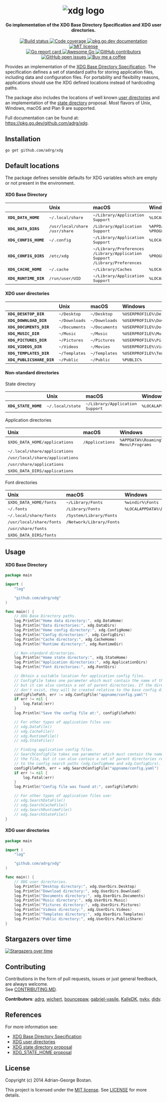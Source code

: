 <h1 align="center">
  <div>
    <img src="https://raw.githubusercontent.com/adrg/adrg.github.io/master/assets/projects/xdg/logo.svg" alt="xdg logo"/>
  </div>
</h1>

<h4 align="center">Go implementation of the XDG Base Directory Specification and XDG user directories.</h4>

<p align="center">
    <a href="https://github.com/adrg/xdg/actions?query=workflow%3ACI">
        <img alt="Build status" src="https://github.com/adrg/xdg/workflows/CI/badge.svg">
    </a>
    <a href="https://app.codecov.io/gh/adrg/xdg">
        <img alt="Code coverage" src="https://codecov.io/gh/adrg/xdg/branch/master/graphs/badge.svg?branch=master">
    </a>
    <a href="https://pkg.go.dev/github.com/adrg/xdg">
        <img alt="pkg.go.dev documentation" src="https://img.shields.io/badge/go.dev-reference-007d9c?logo=go&logoColor=white">
    </a>
    <a href="https://opensource.org/licenses/MIT" rel="nofollow">
        <img alt="MIT license" src="https://img.shields.io/github/license/adrg/xdg">
    </a>
    <br />
    <a href="https://goreportcard.com/report/github.com/adrg/xdg">
        <img alt="Go report card" src="https://goreportcard.com/badge/github.com/adrg/xdg">
    </a>
    <a href="https://github.com/avelino/awesome-go#configuration">
        <img alt="Awesome Go" src="https://awesome.re/mentioned-badge.svg">
    </a>
    <a href="https://github.com/adrg/xdg/graphs/contributors">
        <img alt="GitHub contributors" src="https://img.shields.io/github/contributors/adrg/xdg" />
    </a>
    <a href="https://github.com/adrg/xdg/issues">
        <img alt="GitHub open issues" src="https://img.shields.io/github/issues-raw/adrg/xdg">
    </a>
    <a href="https://ko-fi.com/T6T72WATK">
        <img alt="Buy me a coffee" src="https://img.shields.io/static/v1.svg?label=%20&message=Buy%20me%20a%20coffee&color=579fbf&logo=buy%20me%20a%20coffee&logoColor=white">
    </a>
</p>

Provides an implementation of the [XDG Base Directory Specification](https://specifications.freedesktop.org/basedir-spec/basedir-spec-latest.html).
The specification defines a set of standard paths for storing application files,
including data and configuration files. For portability and flexibility reasons,
applications should use the XDG defined locations instead of hardcoding paths.

The package also includes the locations of well known [user directories](https://wiki.archlinux.org/index.php/XDG_user_directories)
and an implementation of the [state directory](https://wiki.debian.org/XDGBaseDirectorySpecification#Proposal:_STATE_directory) proposal.
Most flavors of Unix, Windows, macOS and Plan 9 are supported.

Full documentation can be found at: https://pkg.go.dev/github.com/adrg/xdg.

## Installation
    go get github.com/adrg/xdg

## Default locations

The package defines sensible defaults for XDG variables which are empty or not
present in the environment.

#### XDG Base Directory

|                                                | Unix                                                  | macOS                                                                                                            | Windows                                                   | Plan 9                     |
| :--------------------------------------------- | :---------------------------------------------------- | :--------------------------------------------------------------------------------------------------------------- | :-------------------------------------------------------- | :------------------------- |
| <kbd><b><samp>XDG_DATA_HOME</samp></b></kbd>   | <kbd>~/.local/share</kbd>                             | <kbd>~/Library/Application Support</kbd>                                                                         | <kbd>%LOCALAPPDATA%</kbd>                                 | <kbd>$home/lib</kbd>       |
| <kbd><b><samp>XDG_DATA_DIRS</samp></b></kbd>   | <kbd>/usr/local/share</kbd><br/><kbd>/usr/share</kbd> | <kbd>/Library/Application Support</kbd>                                                                          | <kbd>%APPDATA%\Roaming</kbd><br/><kbd>%PROGRAMDATA%</kbd> | <kbd>/lib</kbd>            |
| <kbd><b><samp>XDG_CONFIG_HOME</samp></b></kbd> | <kbd>~/.config</kbd>                                  | <kbd>~/Library/Application Support</kbd>                                                                         | <kbd>%LOCALAPPDATA%</kbd>                                 | <kbd>$home/lib</kbd>       |
| <kbd><b><samp>XDG_CONFIG_DIRS</samp></b></kbd> | <kbd>/etc/xdg</kbd>                                   | <kbd>~/Library/Preferences</kbd><br/><kbd>/Library/Application Support</kbd><br/><kbd>/Library/Preferences</kbd> | <kbd>%PROGRAMDATA%</kbd>                                  | <kbd>/lib</kbd>            |
| <kbd><b><samp>XDG_CACHE_HOME</samp></b></kbd>  | <kbd>~/.cache</kbd>                                   | <kbd>~/Library/Caches</kbd>                                                                                      | <kbd>%LOCALAPPDATA%\cache</kbd>                           | <kbd>$home/lib/cache</kbd> |
| <kbd><b><samp>XDG_RUNTIME_DIR</samp></b></kbd> | <kbd>/run/user/UID</kbd>                              | <kbd>~/Library/Application Support</kbd>                                                                         | <kbd>%LOCALAPPDATA%</kbd>                                 | <kbd>/tmp</kbd>            |

#### XDG user directories

|                                                    | Unix                   | macOS                  | Windows                            | Plan 9                     |
| :------------------------------------------------- | :--------------------- | :--------------------- | :--------------------------------- | :------------------------- |
| <kbd><b><samp>XDG_DESKTOP_DIR</samp></b></kbd>     | <kbd>~/Desktop</kbd>   | <kbd>~/Desktop</kbd>   | <kbd>%USERPROFILE%\Desktop</kbd>   | <kbd>$home/desktop</kbd>   |
| <kbd><b><samp>XDG_DOWNLOAD_DIR</samp></b></kbd>    | <kbd>~/Downloads</kbd> | <kbd>~/Downloads</kbd> | <kbd>%USERPROFILE%\Downloads</kbd> | <kbd>$home/downloads</kbd> |
| <kbd><b><samp>XDG_DOCUMENTS_DIR</samp></b></kbd>   | <kbd>~/Documents</kbd> | <kbd>~/Documents</kbd> | <kbd>%USERPROFILE%\Documents</kbd> | <kbd>$home/documents</kbd> |
| <kbd><b><samp>XDG_MUSIC_DIR</samp></b></kbd>       | <kbd>~/Music</kbd>     | <kbd>~/Music</kbd>     | <kbd>%USERPROFILE%\Music</kbd>     | <kbd>$home/music</kbd>     |
| <kbd><b><samp>XDG_PICTURES_DIR</samp></b></kbd>    | <kbd>~/Pictures</kbd>  | <kbd>~/Pictures</kbd>  | <kbd>%USERPROFILE%\Pictures</kbd>  | <kbd>$home/pictures</kbd>  |
| <kbd><b><samp>XDG_VIDEOS_DIR</samp></b></kbd>      | <kbd>~/Videos</kbd>    | <kbd>~/Movies</kbd>    | <kbd>%USERPROFILE%\Videos</kbd>    | <kbd>$home/videos</kbd>    |
| <kbd><b><samp>XDG_TEMPLATES_DIR</samp></b></kbd>   | <kbd>~/Templates</kbd> | <kbd>~/Templates</kbd> | <kbd>%USERPROFILE%\Templates</kbd> | <kbd>$home/templates</kbd> |
| <kbd><b><samp>XDG_PUBLICSHARE_DIR</samp></b></kbd> | <kbd>~/Public</kbd>    | <kbd>~/Public</kbd>    | <kbd>%PUBLIC%</kbd>                | <kbd>$home/public</kbd>    |

#### Non-standard directories

State directory

|                                               | Unix                      | macOS                                    | Windows                   | Plan 9                     |
| :-------------------------------------------- | :------------------------ | :--------------------------------------- | :------------------------ | :------------------------- |
| <kbd><b><samp>XDG_STATE_HOME</samp></b></kbd> | <kbd>~/.local/state</kbd> | <kbd>~/Library/Application Support</kbd> | <kbd>%LOCALAPPDATA%</kbd> | <kbd>$home/lib/state</kbd> |

Application directories

| Unix                                     | macOS                    | Windows                                                            | Plan 9                |
| :--------------------------------------- | :----------------------- | :----------------------------------------------------------------- | :-------------------- |
| <kbd>$XDG_DATA_HOME/applications</kbd>   | <kbd>/Applications</kbd> | <kbd>%APPDATA%\Roaming\Microsoft\Windows\Start Menu\Programs</kbd> | <kbd>$home/bin</kbd>  |
| <kbd>~/.local/share/applications</kbd>   |                          |                                                                    | <kbd>/bin</kbd>       |
| <kbd>/usr/local/share/applications</kbd> |                          |                                                                    |                       |
| <kbd>/usr/share/applications</kbd>       |                          |                                                                    |                       |
| <kbd>$XDG_DATA_DIRS/applications</kbd>   |                          |                                                                    |                       |

Font directories

| Unix                              | macOS                             | Windows                                           | Plan 9                    |
| :-------------------------------- | :-------------------------------- | :------------------------------------------------ | :------------------------ |
| <kbd>$XDG_DATA_HOME/fonts</kbd>   | <kbd>~/Library/Fonts</kbd>        | <kbd>%windir%\Fonts</kbd>                         | <kbd>$home/lib/font</kbd> |
| <kbd>~/.fonts</kbd>               | <kbd>/Library/Fonts</kbd>         | <kbd>%LOCALAPPDATA%\Microsoft\Windows\Fonts</kbd> | <kbd>/lib/font</kbd>      |
| <kbd>~/.local/share/fonts</kbd>   | <kbd>/System/Library/Fonts</kbd>  |                                                   |                           |
| <kbd>/usr/local/share/fonts</kbd> | <kbd>/Network/Library/Fonts</kbd> |                                                   |                           |
| <kbd>/usr/share/fonts</kbd>       |                                   |                                                   |                           |
| <kbd>$XDG_DATA_DIRS/fonts</kbd>   |                                   |                                                   |                           |

## Usage

#### XDG Base Directory

```go
package main

import (
	"log"

	"github.com/adrg/xdg"
)

func main() {
	// XDG Base Directory paths.
	log.Println("Home data directory:", xdg.DataHome)
	log.Println("Data directories:", xdg.DataDirs)
	log.Println("Home config directory:", xdg.ConfigHome)
	log.Println("Config directories:", xdg.ConfigDirs)
	log.Println("Cache directory:", xdg.CacheHome)
	log.Println("Runtime directory:", xdg.RuntimeDir)

	// Non-standard directories.
	log.Println("Home state directory:", xdg.StateHome)
	log.Println("Application directories:", xdg.ApplicationDirs)
	log.Println("Font directories:", xdg.FontDirs)

	// Obtain a suitable location for application config files.
	// ConfigFile takes one parameter which must contain the name of the file,
	// but it can also contain a set of parent directories. If the directories
	// don't exist, they will be created relative to the base config directory.
	configFilePath, err := xdg.ConfigFile("appname/config.yaml")
	if err != nil {
		log.Fatal(err)
	}
	log.Println("Save the config file at:", configFilePath)

	// For other types of application files use:
	// xdg.DataFile()
	// xdg.CacheFile()
	// xdg.RuntimeFile()
	// xdg.StateFile()

	// Finding application config files.
	// SearchConfigFile takes one parameter which must contain the name of
	// the file, but it can also contain a set of parent directories relative
	// to the config search paths (xdg.ConfigHome and xdg.ConfigDirs).
	configFilePath, err = xdg.SearchConfigFile("appname/config.yaml")
	if err != nil {
		log.Fatal(err)
	}
	log.Println("Config file was found at:", configFilePath)

	// For other types of application files use:
	// xdg.SearchDataFile()
	// xdg.SearchCacheFile()
	// xdg.SearchRuntimeFile()
	// xdg.SearchStateFile()
}
```

#### XDG user directories

```go
package main

import (
	"log"

	"github.com/adrg/xdg"
)

func main() {
	// XDG user directories.
	log.Println("Desktop directory:", xdg.UserDirs.Desktop)
	log.Println("Download directory:", xdg.UserDirs.Download)
	log.Println("Documents directory:", xdg.UserDirs.Documents)
	log.Println("Music directory:", xdg.UserDirs.Music)
	log.Println("Pictures directory:", xdg.UserDirs.Pictures)
	log.Println("Videos directory:", xdg.UserDirs.Videos)
	log.Println("Templates directory:", xdg.UserDirs.Templates)
	log.Println("Public directory:", xdg.UserDirs.PublicShare)
}
```

## Stargazers over time

[![Stargazers over time](https://starchart.cc/adrg/xdg.svg)](https://starchart.cc/adrg/xdg)

## Contributing

Contributions in the form of pull requests, issues or just general feedback,
are always welcome.  
See [CONTRIBUTING.MD](CONTRIBUTING.md).

**Contributors**:
[adrg](https://github.com/adrg),
[wichert](https://github.com/wichert),
[bouncepaw](https://github.com/bouncepaw),
[gabriel-vasile](https://github.com/gabriel-vasile),
[KalleDK](https://github.com/KalleDK),
[nvkv](https://github.com/nvkv),
[djdv](https://github.com/djdv).

## References

For more information see:
* [XDG Base Directory Specification](https://specifications.freedesktop.org/basedir-spec/basedir-spec-latest.html)
* [XDG user directories](https://wiki.archlinux.org/index.php/XDG_user_directories)
* [XDG state directory proposal](https://wiki.debian.org/XDGBaseDirectorySpecification#Proposal:_STATE_directory)
* [XDG_STATE_HOME proposal](https://lists.freedesktop.org/archives/xdg/2016-December/013803.html)

## License

Copyright (c) 2014 Adrian-George Bostan.

This project is licensed under the [MIT license](https://opensource.org/licenses/MIT).
See [LICENSE](LICENSE) for more details.
